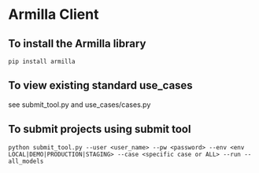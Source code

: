 # Armilla Client

## To install the Armilla library

`pip install armilla`

## To view existing standard use_cases

see submit_tool.py and use_cases/cases.py

## To submit projects using submit tool

`python submit_tool.py --user <user_name> --pw <password> --env <env LOCAL|DEMO|PRODUCTION|STAGING> --case <specific case or ALL> --run --all_models`
